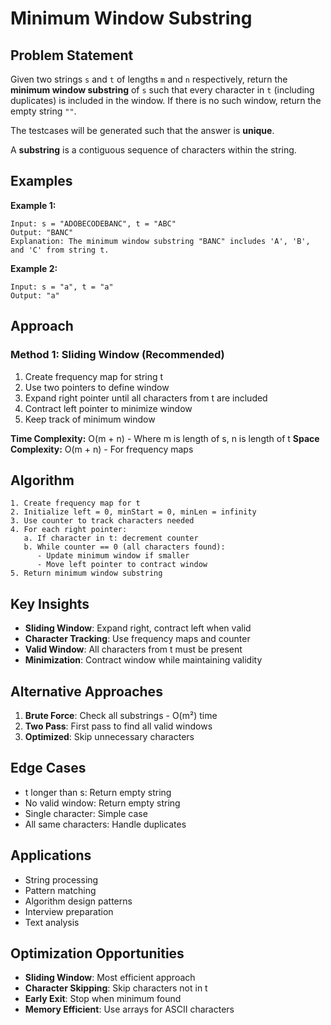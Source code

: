 # Minimum Window Substring

## Problem Statement

Given two strings `s` and `t` of lengths `m` and `n` respectively, return the **minimum window substring** of `s` such that every character in `t` (including duplicates) is included in the window. If there is no such window, return the empty string `""`.

The testcases will be generated such that the answer is **unique**.

A **substring** is a contiguous sequence of characters within the string.

## Examples

**Example 1:**
```
Input: s = "ADOBECODEBANC", t = "ABC"
Output: "BANC"
Explanation: The minimum window substring "BANC" includes 'A', 'B', and 'C' from string t.
```

**Example 2:**
```
Input: s = "a", t = "a"
Output: "a"
```

## Approach

### Method 1: Sliding Window (Recommended)
1. Create frequency map for string t
2. Use two pointers to define window
3. Expand right pointer until all characters from t are included
4. Contract left pointer to minimize window
5. Keep track of minimum window

**Time Complexity:** O(m + n) - Where m is length of s, n is length of t
**Space Complexity:** O(m + n) - For frequency maps

## Algorithm

```
1. Create frequency map for t
2. Initialize left = 0, minStart = 0, minLen = infinity
3. Use counter to track characters needed
4. For each right pointer:
   a. If character in t: decrement counter
   b. While counter == 0 (all characters found):
      - Update minimum window if smaller
      - Move left pointer to contract window
5. Return minimum window substring
```

## Key Insights

- **Sliding Window**: Expand right, contract left when valid
- **Character Tracking**: Use frequency maps and counter
- **Valid Window**: All characters from t must be present
- **Minimization**: Contract window while maintaining validity

## Alternative Approaches

1. **Brute Force**: Check all substrings - O(m²) time
2. **Two Pass**: First pass to find all valid windows
3. **Optimized**: Skip unnecessary characters

## Edge Cases

- t longer than s: Return empty string
- No valid window: Return empty string
- Single character: Simple case
- All same characters: Handle duplicates

## Applications

- String processing
- Pattern matching
- Algorithm design patterns
- Interview preparation
- Text analysis

## Optimization Opportunities

- **Sliding Window**: Most efficient approach
- **Character Skipping**: Skip characters not in t
- **Early Exit**: Stop when minimum found
- **Memory Efficient**: Use arrays for ASCII characters
